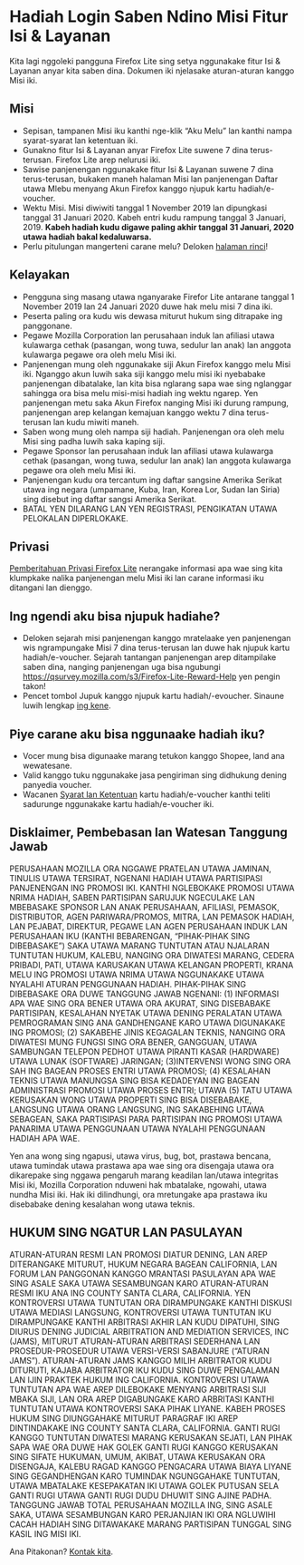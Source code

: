 # Hadiah Login Saben Ndino Misi Fitur Isi & Layanan
Kita lagi nggoleki pangguna Firefox Lite sing setya nggunakake fitur Isi & Layanan anyar kita saben dina. Dokumen iki njelasake aturan-aturan kanggo Misi iki. 

## Misi
* Sepisan, tampanen Misi iku kanthi nge-klik “Aku Melu” lan kanthi nampa syarat-syarat lan ketentuan iki. 
* Gunakno fitur Isi & Layanan anyar Firefox Lite suwene 7 dina terus-terusan. Firefox Lite arep nelurusi iki. 
* Sawise panjenengan nggunakake fitur Isi & Layanan suwene 7 dina terus-terusan, bukaken maneh halaman Misi lan panjenengan Daftar utawa Mlebu menyang Akun Firefox kanggo njupuk kartu hadiah/e-voucher.
* Wektu Misi. Misi diwiwiti tanggal 1 November 2019 lan dipungkasi tanggal 31 Januari 2020. Kabeh entri kudu rampung tanggal 3 Januari, 2019. **Kabeh hadiah kudu digawe paling akhir tanggal 31 Januari, 2020 utawa hadiah bakal kedaluwarsa.**
* Perlu pitulungan mangerteni carane melu? Deloken [halaman rinci](https://support.mozilla.org/kb/firefox-lite-reward-program)!

## Kelayakan
* Pengguna sing masang utawa nganyarake Firefor Lite antarane tanggal 1 November 2019 lan 24 Januari 2020 duwe hak melu misi 7 dina iki.
* Peserta paling ora kudu wis dewasa miturut hukum sing ditrapake ing panggonane. 
* Pegawe Mozilla Corporation lan perusahaan induk lan afiliasi utawa kulawarga cethak (pasangan, wong tuwa, sedulur lan anak) lan anggota kulawarga pegawe ora oleh melu Misi iki. 
* Panjenengan mung oleh nggunakake siji Akun Firefox kanggo melu Misi iki. Nganggo akun luwih saka siji kanggo melu misi iki nyebabake panjenengan dibatalake, lan kita bisa nglarang sapa wae sing nglanggar sahingga ora bisa melu misi-misi hadiah ing wektu ngarep. Yen panjenengan metu saka Akun Firefox nanging Misi iki durung rampung, panjenengan arep kelangan kemajuan kanggo wektu 7 dina terus-terusan lan kudu miwiti maneh. 
* Saben wong mung oleh nampa siji hadiah. Panjenengan ora oleh melu Misi sing padha luwih saka kaping siji. 
* Pegawe Sponsor lan perusahaan induk lan afiliasi utawa kulawarga cethak (pasangan, wong tuwa, sedulur lan anak) lan anggota kulawarga pegawe ora oleh melu Misi iki. 
* Panjenengan kudu ora tercantum ing daftar sangsine Amerika Serikat utawa ing negara (umpamane, Kuba, Iran, Korea Lor, Sudan lan Siria) sing disebut ing daftar sangsi Amerika Serikat.
* BATAL YEN DILARANG LAN YEN REGISTRASI, PENGIKATAN UTAWA PELOKALAN DIPERLOKAKE.

## Privasi
[Pemberitahuan Privasi Firefox Lite](https://www.mozilla.org/privacy/firefox-lite/) nerangake informasi apa wae sing kita klumpkake nalika panjenengan melu Misi iki lan carane informasi iku ditangani lan dienggo. 

## Ing ngendi aku bisa njupuk hadiahe?
* Deloken sejarah misi panjenengan kanggo mratelaake yen panjenengan wis ngrampungake Misi 7 dina terus-terusan lan duwe hak njupuk kartu hadiah/e-voucher. Sejarah tantangan panjenengan arep ditampilake saben dina, nanging panjenengan uga bisa ngubungi https://qsurvey.mozilla.com/s3/Firefox-Lite-Reward-Help yen pengin takon!
* Pencet tombol Jupuk kanggo njupuk kartu hadiah/-evoucher. Sinaune luwih lengkap [ing kene](https://support.mozilla.org/kb/firefox-lite-reward-program).

## Piye carane aku bisa nggunaake hadiah iku?
* Vocer mung bisa digunaake marang tetukon kanggo Shopee, land ana wewatesane.
* Valid kanggo tuku nggunakake jasa pengiriman sing didhukung dening panyedia voucher.
* Wacanen [Syarat lan Ketentuan](https://shopee.co.id/events3/code/249735221/?utm_source=Mozilla&utm_medium=Mozilla&utm_campaign=VoucherMozilla) kartu hadiah/e-voucher kanthi teliti sadurunge nggunakake kartu hadiah/e-voucher iki.

## Disklaimer, Pembebasan lan Watesan Tanggung Jawab
PERUSAHAAN MOZILLA ORA NGGAWE PRATELAN UTAWA JAMINAN, TINULIS UTAWA TERSIRAT, NGENANI HADIAH UTAWA PARTISIPASI PANJENENGAN ING PROMOSI IKI. KANTHI NGLEBOKAKE PROMOSI UTAWA NRIMA HADIAH, SABEN PARTISIPAN SARUJUK NGECULAKE LAN MBEBASAKE SPONSOR LAN ANAK PERUSAHAAN, AFILIASI, PEMASOK, DISTRIBUTOR, AGEN PARIWARA/PROMOS, MITRA, LAN PEMASOK HADIAH, LAN PEJABAT, DIREKTUR, PEGAWE LAN AGEN PERUSAHAAN INDUK LAN PERUSAHAAN IKU (KANTHI BEBARENGAN, “PIHAK-PIHAK SING DIBEBASAKE”) SAKA UTAWA MARANG TUNTUTAN ATAU NJALARAN TUNTUTAN HUKUM, KALEBU, NANGING ORA DIWATESI MARANG, CEDERA PRIBADI, PATI, UTAWA KARUSAKAN UTAWA KELANGAN PROPERTI, KRANA MELU ING PROMOSI UTAWA NRIMA UTAWA NGGUNAKAKE UTAWA NYALAHI ATURAN PENGGUNAAN HADIAH. PIHAK-PIHAK SING DIBEBASAKE ORA DUWE TANGGUNG JAWAB NGENANI: (1) INFORMASI APA WAE SING ORA BENER UTAWA ORA AKURAT, SING DISEBABAKE PARTISIPAN, KESALAHAN NYETAK UTAWA DENING PERALATAN UTAWA PEMROGRAMAN SING ANA GANDHENGANE KARO UTAWA DIGUNAKAKE ING PROMOSI; (2) SAKABEHE JINIS KEGAGALAN TEKNIS, NANGING ORA DIWATESI MUNG FUNGSI SING ORA BENER, GANGGUAN, UTAWA SAMBUNGAN TELEPON PEDHOT UTAWA PIRANTI KASAR (HARDWARE) UTAWA LUNAK (SOFTWARE) JARINGAN; (3)INTERVENSI WONG SING ORA SAH ING BAGEAN PROSES ENTRI UTAWA PROMOSI; (4) KESALAHAN TEKNIS UTAWA MANUNGSA SING BISA KEDADEYAN ING BAGEAN ADMINISTRASI PROMOSI UTAWA PROSES ENTRI; UTAWA (5) TATU UTAWA KERUSAKAN WONG UTAWA PROPERTI SING BISA DISEBABAKE, LANGSUNG UTAWA ORANG LANGSUNG, ING SAKABEHING UTAWA SEBAGEAN, SAKA PARTISIPASI PARA PARTISIPAN ING PROMOSI UTAWA PANARIMA UTAWA PENGGUNAAN UTAWA NYALAHI PENGGUNAAN HADIAH APA WAE.

Yen ana wong sing ngapusi, utawa virus, bug, bot, prastawa bencana, utawa tumindak utawa prastawa apa wae sing ora disengaja utawa ora dikarepake sing nggawa pengaruh marang keadilan lan/utawa integritas Misi iki, Mozilla Corporation nduweni hak mbatalake, ngowahi, utawa nundha Misi iki. Hak iki dilindhungi, ora mretungake apa prastawa iku disebabake dening kesalahan wong utawa teknis. 

## HUKUM SING NGATUR LAN PASULAYAN

ATURAN-ATURAN RESMI LAN PROMOSI DIATUR DENING, LAN AREP DITERANGAKE MITURUT, HUKUM NEGARA BAGEAN CALIFORNIA, LAN FORUM LAN PANGGONAN KANGGO MRANTASI PASULAYAN APA WAE SING ASALE SAKA UTAWA SESAMBUNGAN KARO ATURAN-ATURAN RESMI IKU ANA ING COUNTY SANTA CLARA, CALIFORNIA. YEN KONTROVERSI UTAWA TUNTUTAN ORA DIRAMPUNGAKE KANTHI DISKUSI UTAWA MEDIASI LANGSUNG, KONTROVERSI UTAWA TUNTUTAN IKU DIRAMPUNGAKE KANTHI ARBITRASI AKHIR LAN KUDU DIPATUHI, SING DIURUS DENING JUDICIAL ARBITRATION AND MEDIATION SERVICES, INC (JAMS), MITURUT ATURAN-ATURAN ARBITRASI SEDERHANA LAN PROSEDUR-PROSEDUR UTAWA VERSI-VERSI SABANJURE (“ATURAN JAMS”). ATURAN-ATURAN JAMS KANGGO MILIH ARBITRATOR KUDU DITURUTI, KAJABA ARBITRATOR IKU KUDU SING DUWE PENGALAMAN LAN IJIN PRAKTEK HUKUM ING CALIFORNIA. KONTROVERSI UTAWA TUNTUTAN APA WAE AREP DILEBOKAKE MENYANG ARBITRASI SIJI MBAKA SIJI, LAN ORA AREP DIGABUNGAKE KARO ARBRITASI KANTHI TUNTUTAN UTAWA KONTROVERSI SAKA PIHAK LIYANE. KABEH PROSES HUKUM SING DIUNGGAHAKE MITURUT PARAGRAF IKI AREP DINTINDAKAKE ING COUNTY SANTA CLARA, CALIFORNIA. GANTI RUGI KANGGO TUNTUTAN DIWATESI MARANG KERUSAKAN SEJATI, LAN PIHAK SAPA WAE ORA DUWE HAK GOLEK GANTI RUGI KANGGO KERUSAKAN SING SIFATE HUKUMAN, UMUM, AKIBAT, UTAWA KERUSAKAN ORA DISENGAJA, KALEBU RAGAD KANGGO PENGACARA UTAWA BIAYA LIYANE SING GEGANDHENGAN KARO TUMINDAK NGUNGGAHAKE TUNTUTAN, UTAWA MBATALAKE KESEPAKATAN IKI UTAWA GOLEK PUTUSAN SELA GANTI RUGI UTAWA GANTI RUGI DUDU DHUWIT SING AJINE PADHA. TANGGUNG JAWAB TOTAL PERUSAHAAN MOZILLA ING, SING ASALE SAKA, UTAWA SESAMBUNGAN KARO PERJANJIAN IKI ORA NGLUWIHI CACAH HADIAH SING DITAWAKAKE MARANG PARTISIPAN TUNGGAL SING KASIL ING MISI IKI. 

Ana Pitakonan? [Kontak kita](https://qsurvey.mozilla.com/s3/Firefox-Lite-Reward-Help).
